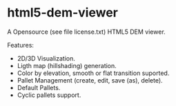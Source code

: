 html5-dem-viewer
================

A Opensource (see file license.txt) HTML5 DEM viewer.

Features:
   - 2D/3D Visualization.
   - Ligth map (hillshading) generation. 
   - Color by elevation, smooth or flat transition suported. 
   - Pallet Management (create, edit, save (as), delete).
   - Default Pallets.
   - Cyclic pallets support.
 
 
